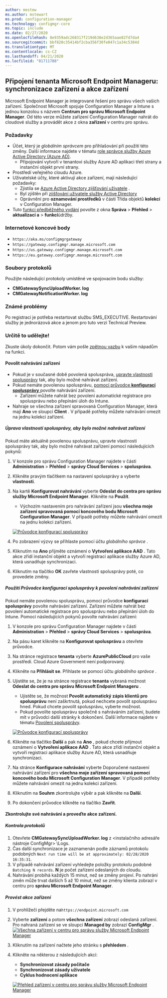 ```yaml
---
author: mestew
ms.author: mstewart
ms.prod: configuration-manager
ms.technology: configmgr-core
ms.topic: include
ms.date: 02/27/2020
ms.openlocfilehash: 8e9359adc268317f219d638e2d365aae82fd7da4
ms.sourcegitcommit: bbf820c35414bf2cba356f30fe047c1a34c5384d
ms.translationtype: MT
ms.contentlocale: cs-CZ
ms.lasthandoff: 04/21/2020
ms.locfileid: "81711788"
---
```

## <a name="microsoft-endpoint-manager-tenant-attach-device-sync-and-device-actions"></a><a name="bkmk_attach"></a>Připojení tenanta Microsoft Endpoint Manageru: synchronizace zařízení a akce zařízení
<!--3555758 live 3/4/2020-->
Microsoft Endpoint Manager je integrované řešení pro správu všech vašich zařízení. Společnost Microsoft spojuje Configuration Manager a Intune s jednou konzolou s názvem **Centrum pro správu Microsoft Endpoint Manager**. Od této verze můžete zařízení Configuration Manager nahrát do cloudové služby a provádět akce z okna **zařízení** v centru pro správu.

### <a name="prerequisites"></a>Požadavky

- Účet, který je *globálním správcem* pro přihlašování při použití této změny. Další informace najdete v tématu [role správce služby Azure Active Directory (Azure AD)](https://docs.microsoft.com/azure/role-based-access-control/rbac-and-directory-admin-roles#azure-ad-administrator-roles).
   - Připojování vytvoří v tenantovi služby Azure AD aplikaci třetí strany a instanční objekt první strany.
- Prostředí veřejného cloudu Azure.
- Uživatelské účty, které aktivují akce zařízení, mají následující požadavky:
   - Zjistila se [Azure Active Directory zjišťování uživatele](../../../../servers/deploy/configure/about-discovery-methods.md#azureaddisc) .
   - Byl zjištěn při [zjišťování uživatele služby Active Directory](../../../../servers/deploy/configure/about-discovery-methods.md#bkmk_aboutUser)
   - Oprávnění pro **oznamování prostředků** v části Třída objektů **kolekcí** v Configuration Manager.
- Tuto [funkci předběžného vydání](../../../../servers/manage/pre-release-features.md) povolte z okna **Správa** > **Přehled** > **aktualizací a** > **funkcí**údržby.

### <a name="internet-endpoints"></a>Internetové koncové body

- `https://aka.ms/configmgrgateway`
- `https://gateway.configmgr.manage.microsoft.com`
- `https://us.gateway.configmgr.manage.microsoft.com`
- `https://eu.gateway.configmgr.manage.microsoft.com`



### <a name="log-files"></a>Soubory protokolů
Použijte následující protokoly umístěné ve spojovacím bodu služby:

- **CMGatewaySyncUploadWorker. log**
- **CMGatewayNotificationWorker. log** 

### <a name="known-issues"></a>Známé problémy

Po registraci je potřeba restartovat službu SMS_EXECUTIVE. Restartování služby je jednorázová akce a jenom pro tuto verzi Technical Preview.

### <a name="try-it-out"></a>Určitě to udělejte!

Zkuste úkoly dokončit. Potom vám pošle [zpětnou vazbu](../../../../understand/find-help.md#product-feedback) k vašim nápadům na funkci.

#### <a name="enable-device-upload"></a>Povolit nahrávání zařízení

- Pokud je v současné době povolená spoluspráva, [upravte vlastnosti spolusprávy](#bkmk_edit) tak, aby bylo možné nahrávat zařízení.
- Pokud nemáte povolenou spolusprávu, [pomocí průvodce **konfigurací spolusprávy** ](#bkmk_config) povolte nahrávání zařízení.
   - Zařízení můžete nahrát bez povolení automatické registrace pro spolusprávu nebo přepínání úloh do Intune.
- Nahraje se všechna zařízení spravovaná Configuration Manager, která mají **Ano** ve sloupci **Client** . V případě potřeby můžete nahrávání omezit na jednu kolekci zařízení.   

##### <a name="edit-co-management-properties-to-enable-device-upload"></a><a name="bkmk_edit"></a>Úprava vlastností spolusprávy, aby bylo možné nahrávat zařízení

Pokud máte aktuálně povolenou spolusprávu, upravte vlastnosti spolusprávy tak, aby bylo možné nahrávat zařízení pomocí následujících pokynů:

1. V konzole pro správu Configuration Manager najdete v části **Administration** > **Přehled** > **správy Cloud Services** > **spoluspráva**.
1. Klikněte pravým tlačítkem na nastavení spolusprávy a vyberte **vlastnosti**.
1. Na kartě **Konfigurovat nahrávání** vyberte **Odeslat do centra pro správu služby Microsoft Endpoint Manager**. Klikněte na **Použít**.
   - Výchozím nastavením pro nahrávání zařízení jsou **všechna moje zařízení spravovaná pomocí koncového bodu Microsoft Configuration Manager**. V případě potřeby můžete nahrávání omezit na jednu kolekci zařízení.

   [![Průvodce konfigurací spolusprávy](../../media/3555758-configure-upload.png)](../../media/3555758-configure-upload.png#lightbox)
1. Po zobrazení výzvy se přihlaste pomocí účtu *globálního správce* .
1. Kliknutím na **Ano** přijměte oznámení o **Vytvoření aplikace AAD** . Tato akce zřídí instanční objekt a vytvoří registraci aplikace služby Azure AD, která usnadňuje synchronizaci.
1. Kliknutím na tlačítko **OK** zavřete vlastnosti spolusprávy poté, co provedete změny.


##### <a name="use-the-configure-co-management-wizard-to-enable-device-upload"></a><a name="bkmk_config"></a>Použití Průvodce konfigurací spolusprávy k povolení nahrávání zařízení
Pokud nemáte povolenou spolusprávu, pomocí průvodce **konfigurací spolusprávy** povolte nahrávání zařízení. Zařízení můžete nahrát bez povolení automatické registrace pro spolusprávu nebo přepínání úloh do Intune. Pomocí následujících pokynů povolte nahrávání zařízení:

1. V konzole pro správu Configuration Manager najdete v části **Administration** > **Přehled** > **správy Cloud Services** > **spoluspráva**.
1. Na pásu karet klikněte na **Konfigurovat spolusprávu** a otevřete průvodce.
1. Na stránce registrace **tenanta** vyberte **AzurePublicCloud** pro vaše prostředí. Cloud Azure Government není podporovaný.
1. Klikněte na **Přihlásit se**. Přihlaste se pomocí účtu *globálního správce* .
1. Ujistěte se, že je na stránce registrace **tenanta** vybraná možnost **Odeslat do centra pro správu Microsoft Endpoint Manageru** .
   - Ujistěte se, že možnost **Povolit automatický zápis klientů pro spolusprávu** není zaškrtnutá, pokud nechcete povolit spolusprávu hned. Pokud chcete povolit spolusprávu, vyberte možnost.
   - Pokud povolíte spolusprávu společně s nahráváním zařízení, budete mít v průvodci další stránky k dokončení. Další informace najdete v tématu [Povolení spolusprávy](../../../../../comanage/how-to-enable.md).

   [![Průvodce konfigurací spolusprávy](../../media/3555758-comanagement-wizard.png)](../../media/3555758-comanagement-wizard.png#lightbox)
1. Klikněte na tlačítko **Další** a pak na **Ano** , pokud chcete přijmout oznámení o **Vytvoření aplikace AAD** . Tato akce zřídí instanční objekt a vytvoří registraci aplikace služby Azure AD, která usnadňuje synchronizaci.
1. Na stránce **Konfigurace nahrávání** vyberte Doporučené nastavení nahrávání zařízení pro **všechna moje zařízení spravovaná pomocí koncového bodu Microsoft Configuration Manager**. V případě potřeby můžete nahrávání omezit na jednu kolekci zařízení.
1. Kliknutím na **Souhrn** zkontrolujte výběr a pak klikněte na **Další**.
1. Po dokončení průvodce klikněte na tlačítko **Zavřít**.  


#### <a name="review-your-upload-and-perform-device-actions"></a><a name="bkmk_review"></a>Zkontrolujte své nahrávání a proveďte akce zařízení.

##### <a name="review-logs"></a>Kontrola protokolů

1. Otevřete **CMGatewaySyncUploadWorker. log** z &lt;instalačního adresáře nástroje ConfigMgr> \Logs.
1. Čas další synchronizace je zaznamenán podle záznamů protokolu podobných `Next run time will be at approximately: 02/28/2020 16:35:31`.
1. V případě nahrávání zařízení vyhledejte položky protokolu podobné `Batching N records`. **N** je počet zařízení odeslaných do cloudu. 
1. Nahrávání probíhá každých 15 minut, než se změny projeví. Po nahrání změn může trvat dalších 5 až 10 minut, než se změny klienta zobrazí v centru pro **správu Microsoft Endpoint Manager**.

##### <a name="perform-device-actions"></a>Provést akce zařízení

1. V prohlížeči přejděte na`https://endpoint.microsoft.com`
1. Vyberte **zařízení** a potom **všechna zařízení** zobrazí odeslaná zařízení. Pro nahraná zařízení se ve sloupci **Managed by** zobrazí **ConfigMgr** .
   [![Všechna zařízení v centru pro správu služby Microsoft Endpoint Manager](../../media/3555758-all-devices.png)](../../media/3555758-all-devices.png#lightbox)
1. Kliknutím na zařízení načtete jeho stránku s **přehledem** .
1. Klikněte na některou z následujících akcí:
   - **Synchronizovat zásady počítače**
   - **Synchronizovat zásady uživatele**
   - **Cyklus hodnocení aplikace**

   [![Přehled zařízení v centru pro správu služby Microsoft Endpoint Manager](../../media/3555758-device-overview-actions.png)](../../media/3555758-device-overview-actions.png#lightbox)